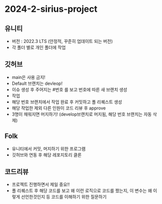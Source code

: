 # 2024-2-sirius-project

## 유니티
- 버전 : 2022.3 LTS (안정적, 꾸준히 업데이트 되는 버전)
- 각 폴더 별로 개인 폴더에 작업

## 깃허브
- main은 사용 금지!
- Default 브랜치는 devleop!
- 이슈 생성 후 주어지는 #번호 를 보고 번호에 따른 새 브랜치 생성
- 작업
- 해당 번호 브랜치에서 작업 완료 후 커밋하고 폴 리퀘스트 생성
- 해당 작업한 제외 다른 인원이 코드 리뷰 후 approve
- 3명이 채워지면 머지하기! (develop브랜치로 머지됨, 해당 번호 브랜치는 자동 삭제)

## Folk
- 유니티에서 커밋, 머지하기 위한 프로그램
- 깃허브와 연동 후 해당 레포지토리 클론

## 코드리뷰
- 프로젝트 진행하면서 제일 중요!!
- 폴 리퀘스트 후 해당 코드를 보고 왜 이런 로직으로 코드를 짰는지, 이 변수는 왜 이렇게 선언한것인지 등 코드를 이해하기 위한 질문하기
